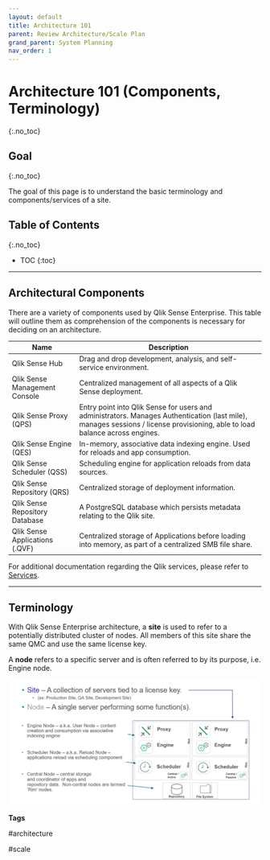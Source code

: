 ```yaml
---
layout: default
title: Architecture 101
parent: Review Architecture/Scale Plan
grand_parent: System Planning
nav_order: 1
---
```


# Architecture 101 (Components, Terminology)
{:.no_toc}

## Goal
{:.no_toc}

The goal of this page is to understand the basic terminology and components/services of a site.

## Table of Contents
{:.no_toc}

* TOC
{:toc}

-------------------------

## Architectural Components

There are a variety of components used by Qlik Sense Enterprise. This table will outline them as comprehension of the components is necessary for deciding on an architecture.

| Name                            | Description  |
|---------------------------------|---|
| Qlik Sense Hub                  | Drag and drop development, analysis, and self-service environment.  |
| Qlik Sense Management Console   | Centralized management of all aspects of a Qlik Sense deployment.  |
| Qlik Sense Proxy (QPS)          | Entry point into Qlik Sense for users and administrators. Manages Authentication (last mile), manages sessions / license provisioning, able to load balance across engines. |
| Qlik Sense Engine (QES)         | In-memory, associative data indexing engine. Used for reloads and app consumption.  |
| Qlik Sense Scheduler (QSS)      | Scheduling engine for application reloads from data sources.  |
| Qlik Sense Repository (QRS)     | Centralized storage of deployment information.  |
| Qlik Sense Repository Database  | A PostgreSQL database which persists metadata relating to the Qlik site.  |
| Qlik Sense Applications (.QVF)  | Centralized storage of Applications before loading into memory, as part of a centralized SMB file share.  |

For additional documentation regarding the Qlik services, please refer to [Services](https://help.qlik.com/en-US/sense-admin/Subsystems/DeployAdministerQSE/Content/Sense_DeployAdminister/QSEoW/Deploy_QSEoW/Services.htm).

-------------------------

## Terminology

With Qlik Sense Enterprise architecture, a **site** is used to refer to a potentially distributed cluster of nodes. All members of this site share the same QMC and use the same license key.

A **node** refers to a specific server and is often referred to by its purpose, i.e. Engine node.

[![architecture-1.png](images/architecture-1.png)](https://raw.githubusercontent.com/eapowertools/qs-admin-playbook/master/docs/system_planning/review_architecture_scale_plan/images/architecture-1.png)


**Tags**

#architecture

#scale

&nbsp;
